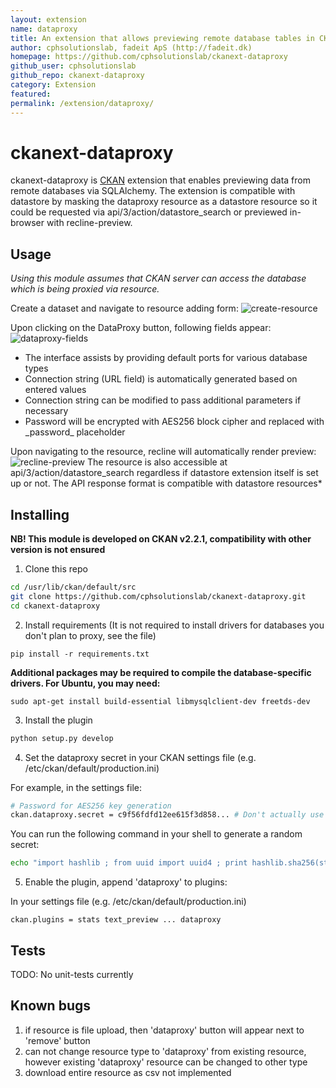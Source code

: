 ```yaml
---
layout: extension
name: dataproxy
title: An extension that allows previewing remote database tables in CKAN recline view (MySQL, PostgreSQLl, MSSQL)
author: cphsolutionslab, fadeit ApS (http://fadeit.dk)
homepage: https://github.com/cphsolutionslab/ckanext-dataproxy
github_user: cphsolutionslab
github_repo: ckanext-dataproxy
category: Extension
featured: 
permalink: /extension/dataproxy/
---
```



ckanext-dataproxy
=========
ckanext-dataproxy is [CKAN](https://github.com/ckan/ckan) extension that enables previewing data from remote databases via SQLAlchemy. The extension is compatible with datastore by masking the dataproxy resource as a datastore resource so it could be requested via api/3/action/datastore_search or previewed in-browser with recline-preview.

Usage
-------
*Using this module assumes that CKAN server can access the database which is being proxied via resource.*

Create a dataset and navigate to resource adding form:
![create-resource](http://i.imgur.com/B7jAl7T.png)

Upon clicking on the DataProxy button, following fields appear:
![dataproxy-fields](http://i.imgur.com/iQexXDM.png)

 - The interface assists by providing default ports for various database types
 - Connection string (URL field) is automatically generated based on entered values
 - Connection string can be modified to pass additional parameters if necessary
 - Password will be encrypted with AES256 block cipher and replaced with \_password\_ placeholder

Upon navigating to the resource, recline will automatically render preview:
![recline-preview](http://i.imgur.com/OCA4tMf.png)
The resource is also accessible at api/3/action/datastore_search regardless if datastore extension itself is set up or not. The API response format is compatible with datastore resources*

Installing
-------
__NB! This module is developed on CKAN v2.2.1, compatibility with other version is not ensured__
1) Clone this repo  

```sh
cd /usr/lib/ckan/default/src
git clone https://github.com/cphsolutionslab/ckanext-dataproxy.git
cd ckanext-dataproxy
```

 2) Install requirements (It is not required to install drivers for databases you don't plan to proxy, see the file)  
```
pip install -r requirements.txt
```

__Additional packages may be required to compile the database-specific drivers. For Ubuntu, you may need:__

```
sudo apt-get install build-essential libmysqlclient-dev freetds-dev
```

3) Install the plugin  

```sh
python setup.py develop
```

4) Set the dataproxy secret in your CKAN settings file (e.g. /etc/ckan/default/production.ini)

For example, in the settings file:

```sh
# Password for AES256 key generation
ckan.dataproxy.secret = c9f56fdfd12ee615f3d858... # Don't actually use this string, use a random secret.
```
You can run the following command in your shell to generate a random secret:
```sh
echo "import hashlib ; from uuid import uuid4 ; print hashlib.sha256(str(uuid4())).hexdigest()" | python -
```

5) Enable the plugin, append 'dataproxy' to plugins:  

In your settings file (e.g. /etc/ckan/default/production.ini)
```
ckan.plugins = stats text_preview ... dataproxy
```

Tests
-------
TODO: No unit-tests currently

Known bugs
-------
1. if resource is file upload, then 'dataproxy' button will appear next to 'remove' button
2. can not change resource type to 'dataproxy' from existing resource, however existing 'dataproxy' resource can be changed to other type
3. download entire resource as csv not implemented

